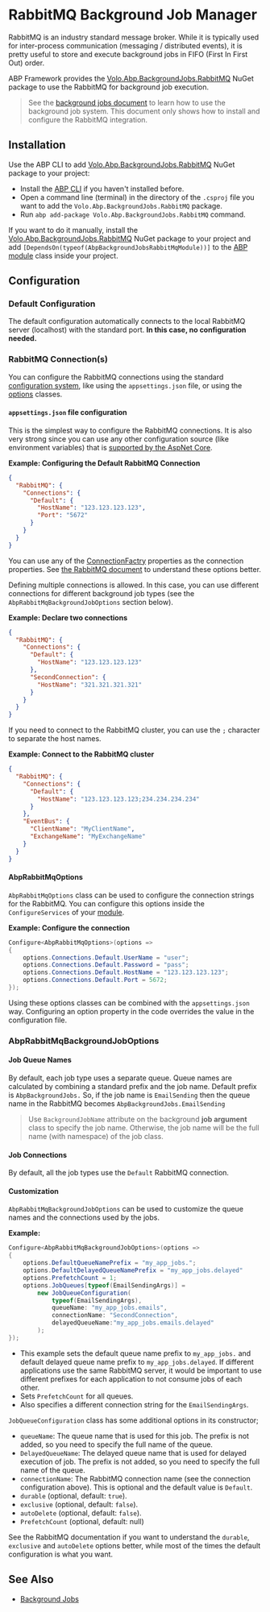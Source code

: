 # RabbitMQ Background Job Manager

RabbitMQ is an industry standard message broker. While it is typically used for inter-process communication (messaging / distributed events), it is pretty useful to store and execute background jobs in FIFO (First In First Out) order.

ABP Framework provides the [Volo.Abp.BackgroundJobs.RabbitMQ](https://www.nuget.org/packages/Volo.Abp.BackgroundJobs.RabbitMQ) NuGet package to use the RabbitMQ for background job execution.

> See the [background jobs document](../background-jobs) to learn how to use the background job system. This document only shows how to install and configure the RabbitMQ integration.

## Installation

Use the ABP CLI to add [Volo.Abp.BackgroundJobs.RabbitMQ](https://www.nuget.org/packages/Volo.Abp.BackgroundJobs.RabbitMQ) NuGet package to your project:

* Install the [ABP CLI](../../../cli) if you haven't installed before.
* Open a command line (terminal) in the directory of the `.csproj` file you want to add the `Volo.Abp.BackgroundJobs.RabbitMQ` package.
* Run `abp add-package Volo.Abp.BackgroundJobs.RabbitMQ` command.

If you want to do it manually, install the [Volo.Abp.BackgroundJobs.RabbitMQ](https://www.nuget.org/packages/Volo.Abp.BackgroundJobs.RabbitMQ) NuGet package to your project and add `[DependsOn(typeof(AbpBackgroundJobsRabbitMqModule))]` to the [ABP module](../../architecture/modularity/basics.md) class inside your project.

## Configuration

### Default Configuration

The default configuration automatically connects to the local RabbitMQ server (localhost) with the standard port. **In this case, no configuration needed.**

### RabbitMQ Connection(s)

You can configure the RabbitMQ connections using the standard [configuration system](../../fundamentals/configuration.md), like using the `appsettings.json` file, or using the [options](../../fundamentals/options.md) classes.

#### `appsettings.json` file configuration

This is the simplest way to configure the RabbitMQ connections. It is also very strong since you can use any other configuration source (like environment variables) that is [supported by the AspNet Core](https://docs.microsoft.com/en-us/aspnet/core/fundamentals/configuration/).

**Example:  Configuring the Default RabbitMQ Connection**

````json
{
  "RabbitMQ": {
    "Connections": {
      "Default": {
        "HostName": "123.123.123.123",
        "Port": "5672"
      }
    }
  }
}
````

You can use any of the [ConnectionFactry](http://rabbitmq.github.io/rabbitmq-dotnet-client/api/RabbitMQ.Client.ConnectionFactory.html#properties) properties as the connection properties. See [the RabbitMQ document](https://www.rabbitmq.com/dotnet-api-guide.html#exchanges-and-queues) to understand these options better.

Defining multiple connections is allowed. In this case, you can use different connections for different background job types (see the `AbpRabbitMqBackgroundJobOptions` section below).

**Example: Declare two connections**

````json
{
  "RabbitMQ": {
    "Connections": {
      "Default": {
        "HostName": "123.123.123.123"
      },
      "SecondConnection": {
        "HostName": "321.321.321.321"
      }
    }
  }
}
````

If you need to connect to the RabbitMQ cluster, you can use the `;` character to separate the host names.

**Example: Connect to the RabbitMQ cluster**

```json
{
  "RabbitMQ": {
    "Connections": {
      "Default": {
        "HostName": "123.123.123.123;234.234.234.234"
      }
    },
    "EventBus": {
      "ClientName": "MyClientName",
      "ExchangeName": "MyExchangeName"
    }
  }
}
```

#### AbpRabbitMqOptions

`AbpRabbitMqOptions` class can be used to configure the connection strings for the RabbitMQ. You can configure this options inside the `ConfigureServices` of your [module](../../architecture/modularity/basics.md).

**Example: Configure the connection**

````csharp
Configure<AbpRabbitMqOptions>(options =>
{
    options.Connections.Default.UserName = "user";
    options.Connections.Default.Password = "pass";
    options.Connections.Default.HostName = "123.123.123.123";
    options.Connections.Default.Port = 5672;
});
````

Using these options classes can be combined with the `appsettings.json` way. Configuring an option property in the code overrides the value in the configuration file.

### AbpRabbitMqBackgroundJobOptions

#### Job Queue Names

By default, each job type uses a separate queue. Queue names are calculated by combining a standard prefix and the job name. Default prefix is `AbpBackgroundJobs.` So, if the job name is `EmailSending` then the queue name in the RabbitMQ becomes `AbpBackgroundJobs.EmailSending`

> Use `BackgroundJobName` attribute on the background **job argument** class to specify the job name. Otherwise, the job name will be the full name (with namespace) of the job class.

#### Job Connections

By default, all the job types use the `Default` RabbitMQ connection.

#### Customization

`AbpRabbitMqBackgroundJobOptions` can be used to customize the queue names and the connections used by the jobs.

**Example:**

````csharp
Configure<AbpRabbitMqBackgroundJobOptions>(options =>
{
    options.DefaultQueueNamePrefix = "my_app_jobs.";
    options.DefaultDelayedQueueNamePrefix = "my_app_jobs.delayed"
    options.PrefetchCount = 1;
    options.JobQueues[typeof(EmailSendingArgs)] =
        new JobQueueConfiguration(
            typeof(EmailSendingArgs),
            queueName: "my_app_jobs.emails",
            connectionName: "SecondConnection",
            delayedQueueName:"my_app_jobs.emails.delayed"
        );
});
````

* This example sets the default queue name prefix to `my_app_jobs.` and default delayed queue name prefix to `my_app_jobs.delayed`. If different applications use the same RabbitMQ server, it would be important to use different prefixes for each application to not consume jobs of each other.
* Sets `PrefetchCount` for all queues.
* Also specifies a different connection string for the `EmailSendingArgs`.

`JobQueueConfiguration` class has some additional options in its constructor;

* `queueName`: The queue name that is used for this job. The prefix is not added, so you need to specify the full name of the queue.
* `DelayedQueueName`: The delayed queue name that is used for delayed execution of job. The prefix is not added, so you need to specify the full name of the queue.
* `connectionName`: The RabbitMQ connection name (see the connection configuration above). This is optional and the default value is `Default`.
* `durable` (optional, default: `true`).
* `exclusive` (optional, default: `false`).
* `autoDelete` (optional, default: `false`).
* `PrefetchCount` (optional, default: null)

See the RabbitMQ documentation if you want to understand the `durable`, `exclusive` and `autoDelete` options better, while most of the times the default configuration is what you want. 

## See Also

* [Background Jobs](../background-jobs)